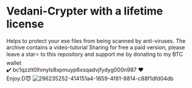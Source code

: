 # Vedani-Crypter with a lifetime license
Helps to protect your exe files from being scanned by anti-viruses. The archive contains a video-tutorial
Sharing for free a paid version, please leave a star⭐ to this repository and support me by donating to my BTC wallet 
<br /> ✔️ bc1qzzlt0lhmyls8xpmuyp6xsqadvjfydyg000n987 ❤️
<br /> Enjoy:D😈 
![296235252-414151a4-1859-4f81-8814-c88f1dfd04db](https://github.com/webbase64/Vedani-Crypter-Lifetime-Activated/assets/172083787/a21eb473-1d4d-44ca-b06a-4bda0d6e05c2)
